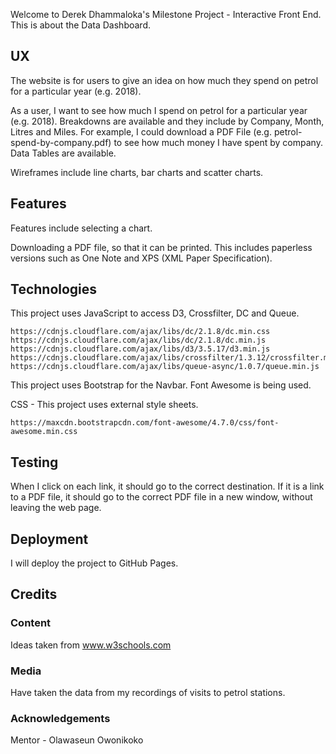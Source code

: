 Welcome to Derek Dhammaloka's Milestone Project - Interactive Front
End.  This is about the Data Dashboard.

## UX

The website is for users to give an idea on how much they spend on petrol for
a particular year (e.g. 2018). 

As a user, I want to see how much I spend on petrol for a particular year
(e.g. 2018).  Breakdowns are available and they include by Company, Month, Litres
and Miles.  For example, I could download a PDF File (e.g. petrol-spend-by-company.pdf) to
see how much money I have spent by company.  Data Tables are available.

Wireframes include line charts, bar charts and scatter charts.

## Features

Features include selecting a chart.

Downloading a PDF file, so that it can be printed.  This includes paperless versions such as One Note and XPS (XML Paper Specification).

## Technologies

This project uses JavaScript to access D3, Crossfilter, DC and Queue.

    https://cdnjs.cloudflare.com/ajax/libs/dc/2.1.8/dc.min.css
    https://cdnjs.cloudflare.com/ajax/libs/dc/2.1.8/dc.min.js
    https://cdnjs.cloudflare.com/ajax/libs/d3/3.5.17/d3.min.js
    https://cdnjs.cloudflare.com/ajax/libs/crossfilter/1.3.12/crossfilter.min.js
    https://cdnjs.cloudflare.com/ajax/libs/queue-async/1.0.7/queue.min.js

This project uses Bootstrap for the Navbar.  Font Awesome is being used.

CSS - This project uses external style sheets.

    https://maxcdn.bootstrapcdn.com/font-awesome/4.7.0/css/font-awesome.min.css

## Testing

When I click on each link, it should go to the correct destination. If it
is a link to a PDF file, it should go to the correct PDF file in a new window,
without leaving the web page.

## Deployment

I will deploy the project to GitHub Pages.

## Credits

### Content

Ideas taken from www.w3schools.com

### Media

Have taken the data from my recordings of visits to petrol stations.

### Acknowledgements

Mentor - Olawaseun Owonikoko